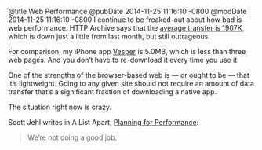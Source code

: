 @title Web Performance
@pubDate 2014-11-25 11:16:10 -0800
@modDate 2014-11-25 11:16:10 -0800
I continue to be freaked-out about how bad is web performance. HTTP Archive says that the <a href="http://httparchive.org/trends.php?s=All&minlabel=Nov+15+2013&maxlabel=Nov+15+2014">average transfer is 1907K</a>, which is down just a little from last month, but still outrageous.

For comparison, my iPhone app <a href="http://vesperapp.co/">Vesper</a> is 5.0MB, which is less than three web pages. And you don’t have to re-download it every time you use it.

One of the strengths of the browser-based web is — or ought to be — that it’s lightweight. Going to any given site should not require an amount of data transfer that’s a significant fraction of downloading a native app.

The situation right now is crazy.

Scott Jehl writes in A List Apart, <a href="http://alistapart.com/article/planning-for-performance">Planning for Performance</a>:

>We’re not doing a good job.
